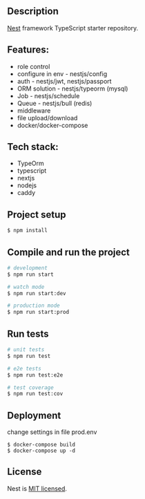 ## Description

[Nest](https://github.com/nestjs/nest) framework TypeScript starter repository.

## Features:

- role control
- configure in env -  nestjs/config
- auth - nestjs/jwt, nestjs/passport
- ORM solution - nestjs/typeorm (mysql)
- Job - nestjs/schedule
- Queue - nestjs/bull (redis)
- middleware
- file upload/download
- docker/docker-compose

## Tech stack:

- TypeOrm
- typescript
- nextjs
- nodejs
- caddy

## Project setup

```bash
$ npm install
```

## Compile and run the project

```bash
# development
$ npm run start

# watch mode
$ npm run start:dev

# production mode
$ npm run start:prod
```

## Run tests

```bash
# unit tests
$ npm run test

# e2e tests
$ npm run test:e2e

# test coverage
$ npm run test:cov
```

## Deployment

change settings in file prod.env

```
$ docker-compose build
$ docker-compose up -d
```

## License

Nest is [MIT licensed](https://github.com/nestjs/nest/blob/master/LICENSE).
